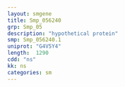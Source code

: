 ```yaml
---
layout: smgene
title: Smp_056240
grp: Smp_05
description: "hypothetical protein"
smp: Smp_056240.1
uniprot: "G4V5Y4"
length:  1290
cdd: "ns"
kk: ns
categories: sm
---
```

